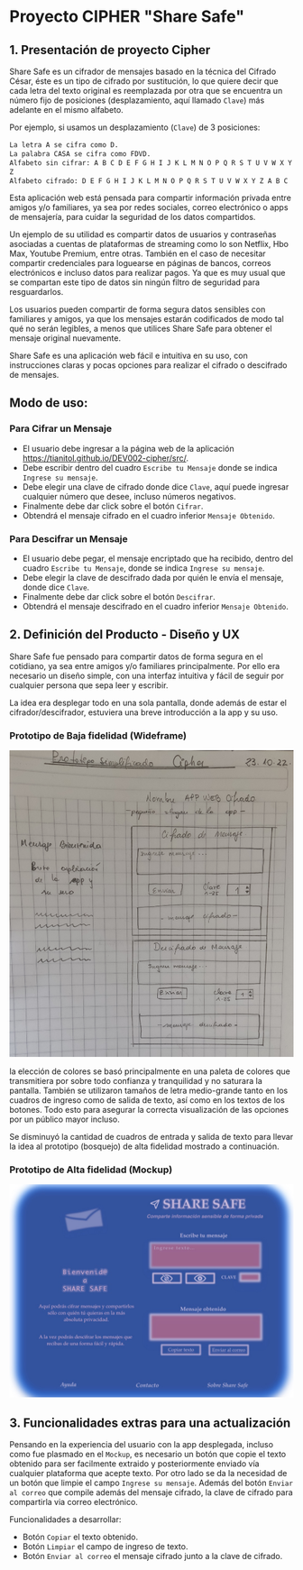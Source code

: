 # Proyecto CIPHER "Share Safe"

## 1. Presentación de proyecto Cipher

Share Safe es un cifrador de mensajes basado en la técnica del Cifrado César, éste es un tipo de cifrado por sustitución, lo que quiere decir que cada letra del texto original es reemplazada por otra que se encuentra un número fijo de posiciones (desplazamiento, aquí llamado `Clave`) más adelante en el mismo alfabeto.

Por ejemplo, si usamos un desplazamiento (`Clave`) de 3 posiciones:

    La letra A se cifra como D.
    La palabra CASA se cifra como FDVD.
    Alfabeto sin cifrar: A B C D E F G H I J K L M N O P Q R S T U V W X Y Z
    Alfabeto cifrado: D E F G H I J K L M N O P Q R S T U V W X Y Z A B C

Esta aplicación web está pensada para compartir información privada entre amigos y/o familiares, ya sea por redes sociales, correo electrónico o apps de mensajería, para cuidar la seguridad de los datos compartidos. 

Un ejemplo de su utilidad es compartir datos de usuarios y contraseñas asociadas a cuentas de plataformas de streaming como lo son Netflix, Hbo Max, Youtube Premium, entre otras. También en el caso de necesitar compartir credenciales para loguearse en páginas de bancos, correos electrónicos e incluso datos para realizar pagos. Ya que es muy usual que se compartan este tipo de datos sin ningún filtro de seguridad para resguardarlos.

Los usuarios pueden compartir de forma segura datos sensibles con familiares y amigos, ya que los mensajes estarán codificados de modo tal qué no serán legibles, a menos que utilices Share Safe para obtener el mensaje original nuevamente.

Share Safe es una aplicación web fácil e intuitiva en su uso, con instrucciones claras y pocas opciones para realizar el cifrado o descifrado de mensajes.

## Modo de uso:
### Para Cifrar un Mensaje
* El usuario debe ingresar a la página web de la aplicación https://tianitol.github.io/DEV002-cipher/src/.
* Debe escribir dentro del cuadro `Escribe tu Mensaje` donde se indica `Ingrese su mensaje`.
* Debe elegir una clave de cifrado donde dice `Clave`, aquí puede ingresar cualquier número que desee, incluso números negativos.
* Finalmente debe dar click sobre el botón `Cifrar`.
* Obtendrá el mensaje cifrado en el cuadro inferior `Mensaje Obtenido`.

### Para Descifrar un Mensaje
* El usuario debe pegar, el mensaje encriptado que ha recibido, dentro del cuadro `Escribe tu Mensaje`, donde se indica `Ingrese su mensaje`.
* Debe elegir la clave de descifrado dada por quién le envía el mensaje, donde dice `Clave`.
* Finalmente debe dar click sobre el botón `Descifrar`.
* Obtendrá el mensaje descifrado en el cuadro inferior `Mensaje Obtenido`.

## 2. Definición del Producto - Diseño y UX

Share Safe fue pensado para compartir datos de forma segura en el cotidiano, ya sea entre amigos y/o familiares principalmente. Por ello era necesario un diseño simple, con una interfaz intuitiva y fácil de seguir por cualquier persona que sepa leer y escribir.

La idea era desplegar todo en una sola pantalla, donde además de estar el cifrador/descifrador, estuviera una breve introducción a la app y su uso.

### Prototipo de Baja fidelidad (Wideframe)
![image](/src/Images/WF.jpeg)

la elección de colores se basó principalmente en una paleta de colores que transmitiera por sobre todo confianza y tranquilidad y no saturara la pantalla.
También se utilizaron tamaños de letra medio-grande tanto en los cuadros de ingreso como de salida de texto, así como en los textos de los botones. Todo esto para asegurar la correcta visualización de las opciones por un público mayor incluso.

Se disminuyó la cantidad de cuadros de entrada y salida de texto para llevar la idea al prototipo (bosquejo) de alta fidelidad mostrado a continuación.

### Prototipo de Alta fidelidad (Mockup)
![image](/src/Images/mockup.jpeg)

## 3. Funcionalidades extras para una actualización

Pensando en la experiencia del usuario con la app desplegada, incluso como fue plasmado en el `Mockup`, es necesario un botón que copie el texto obtenido para ser facilmente extraido y posteriormente enviado vía cualquier plataforma que acepte texto.
Por otro lado se da la necesidad de un botón que limpie el campo `Ingrese su mensaje`. Además del botón `Enviar al correo` que compile además del mensaje cifrado, la clave de cifrado para compartirla via correo electrónico.

Funcionalidades a desarrollar:

* Botón `Copiar` el texto obtenido.
* Botón `Limpiar` el campo de ingreso de texto.
* Botón `Enviar al correo` el mensaje cifrado junto a la clave de cifrado.
